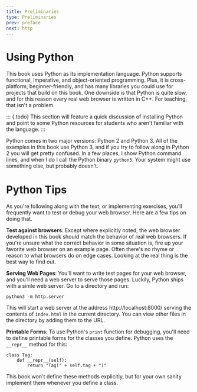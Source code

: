 ```yaml
---
title: Preliminaries
type: Preliminaries
prev: preface
next: http
...
```



Using Python
============

This book uses Python as its implementation language. Python supports
functional, imperative, and object-oriented programming. Plus, it is
cross-platform, beginner-friendly, and has many libraries you could
use for projects that build on this book. One downside is that Python
is quite slow, and for this reason every real web browser is written
in C++. For teaching, that isn't a problem.

::: {.todo}
This section will feature a quick discussion of installing Python and
point to some Python resources for students who aren't familiar with
the language.
:::

Python comes in two major versions: Python 2 and Python 3. All of the
examples in this book use Python 3, and if you try to follow along in
Python 2 you will get pretty confused. In a few places, I show Python
command lines, and when I do I call the Python binary `python3`. Your
system might use something else, but probably doesn't.


Python Tips
===========

As you're following along with the text, or implementing exercises,
you'll frequently want to test or debug your web browser. Here are a
few tips on doing that.

**Test against browsers**: Except where explicitly noted, the web
browser developed in this book should match the behavior of real web
browsers. If you're unsure what the correct behavior in some situation
is, fire up your favorite web browser on an example page. Often
there's no rhyme or reason to what browsers do on edge cases. Looking
at the real thing is the best way to find out.

**Serving Web Pages**: You'll want to write test pages for your web
browser, and you'll need a web server to serve those pages. Luckily,
Python ships with a simle web server. Go to a directory and run:

    python3 -m http.server
    
This will start a web server at the address http://localhost:8000/
serving the contents of `index.html` in the current directory. You can
view other files in the directory by adding them to the URL.

**Printable Forms**: To use Python's `print` function for debugging,
you'll need to define printable forms for the classes you define.
Python uses the `__repr__` method for this:

``` {.python}
class Tag:
    def __repr__(self):
        return "Tag(" + self.tag + ")"
```

This book won't define these methods explicitly, but for your own
sanity implement them whenever you define a class.

